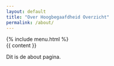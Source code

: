 ```yaml
---
layout: default
title: "Over Hoogbegaafdheid Overzicht"
permalink: /about/
---
```

<div class="layout">
  {% include menu.html %}
  <div class="content">
    {{ content }}
  </div>
</div>

Dit is de about pagina.
